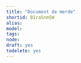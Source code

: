 ```yaml
---
title: "Document de merde"
shortid: B1ra5nmSW
alias:
model:
tags:
node:
draft: yes
todelete: yes
---
```

